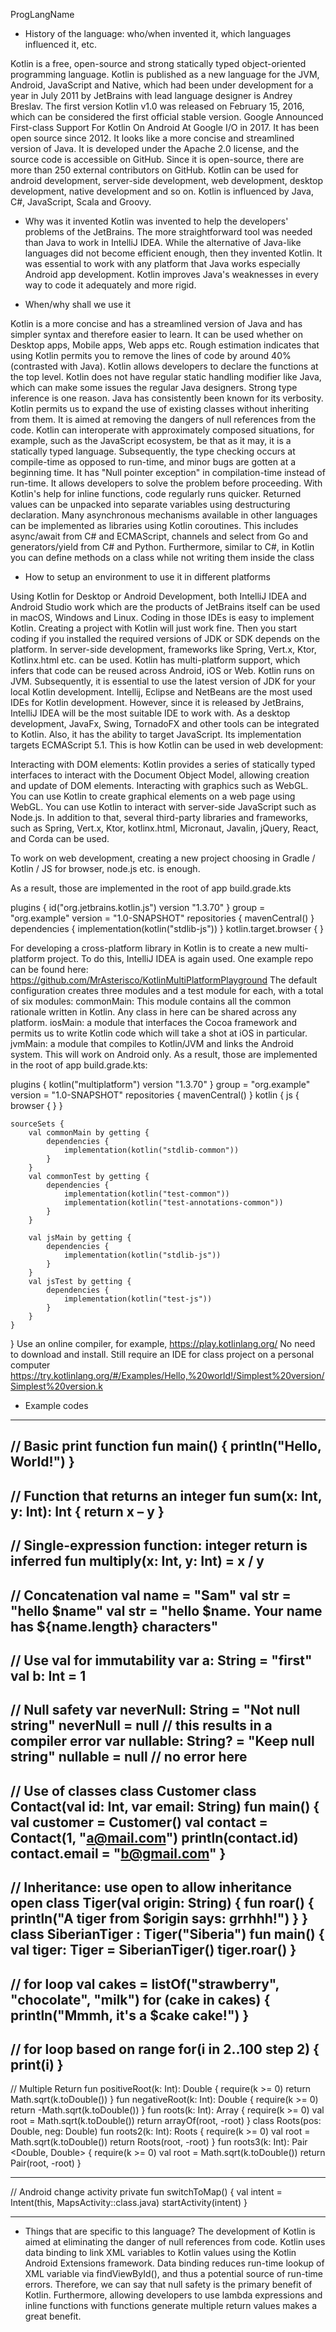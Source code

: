 ProgLangName

- History of the language: who/when invented it, which languages influenced it, etc.

Kotlin is a free, open-source and strong statically typed object-oriented programming language. Kotlin is published as a new language for the JVM, Android, JavaScript and Native, which had been under development for a year in July 2011 by JetBrains with lead language designer is Andrey Breslav. The first version Kotlin v1.0 was released on February 15, 2016, which can be considered the first official stable version. Google Announced First-class Support For Kotlin On Android At Google I/O in 2017. It has been open source since 2012. It looks like a more concise and streamlined version of Java. It is developed under the Apache 2.0 license, and the source code is accessible on GitHub. Since it is open-source, there are more than 250 external contributors on GitHub. Kotlin can be used for android development, server-side development, web development, desktop development, native development and so on.  Kotlin is influenced by Java, C#, JavaScript, Scala and Groovy. 

- Why was it invented
Kotlin was invented to help the developers' problems of the JetBrains. The more straightforward tool was needed than Java to work in IntelliJ IDEA. While the alternative of Java-like languages did not become efficient enough, then they invented Kotlin. It was essential to work with any platform that Java works especially Android app development. Kotlin improves Java's weaknesses in every way to code it adequately and more rigid. 

- When/why shall we use it

Kotlin is a more concise and has a streamlined version of Java and has simpler syntax and therefore easier to learn.  It can be used whether on Desktop apps, Mobile apps, Web apps etc. Rough estimation indicates that using Kotlin permits you to remove the lines of code by around 40% (contrasted with Java). Kotlin allows developers to declare the functions at the top level. Kotlin does not have regular static handling modifier like Java, which can make some issues the regular Java designers. Strong type inference is one reason. Java has consistently been known for its verbosity. Kotlin permits us to expand the use of existing classes without inheriting from them. It is aimed at removing the dangers of null references from the code. Kotlin can interoperate with approximately composed situations, for example, such as the JavaScript ecosystem, be that as it may, it is a statically typed language. Subsequently, the type checking occurs at compile-time as opposed to run-time, and minor bugs are gotten at a beginning time. It has "Null pointer exception" in compilation-time instead of run-time.  It allows developers to solve the problem before proceeding. With Kotlin's help for inline functions, code regularly runs quicker. Returned values can be unpacked into separate variables using destructuring declaration. Many asynchronous mechanisms available in other languages can be implemented as libraries using Kotlin coroutines. This includes async/await from C# and ECMAScript, channels and select from Go and generators/yield from C# and Python. Furthermore, similar to C#, in Kotlin you can define methods on a class while not writing them inside the class 

- How to setup an environment to use it in different platforms

Using Kotlin for Desktop or Android Development, both IntelliJ IDEA and Android Studio work which are the products of JetBrains itself can be used in macOS, Windows and Linux. Coding in those IDEs is easy to implement Kotlin. Creating a project with Kotlin will just work fine. Then you start coding if you installed the required versions of JDK or SDK depends on the platform. In server-side development, frameworks like Spring, Vert.x, Ktor, Kotlinx.html etc. can be used.
Kotlin has multi-platform support, which infers that code can be reused across Android, iOS or Web. Kotlin runs on JVM. Subsequently, it is essential to use the latest version of JDK for your local Kotlin development. Intellij, Eclipse and NetBeans are the most used IDEs for Kotlin development. However, since it is released by JetBrains, IntelliJ IDEA will be the most suitable IDE to work with. As a desktop development, JavaFx, Swing, TornadoFX and other tools can be integrated to Kotlin. Also, it has the ability to target JavaScript. Its implementation targets ECMAScript 5.1. This is how Kotlin can be used in web development:

Interacting with DOM elements: Kotlin provides a series of statically typed interfaces to interact with the Document Object Model, allowing creation and update of DOM elements.
Interacting with graphics such as WebGL. You can use Kotlin to create graphical elements on a web page using WebGL.
You can use Kotlin to interact with server-side JavaScript such as Node.js. In addition to that, several third-party libraries and frameworks, such as Spring, Vert.x, Ktor, kotlinx.html, Micronaut,  Javalin, jQuery, React, and Corda can be used.

To work on web development, creating a new project choosing in Gradle / Kotlin / JS for browser, node.js etc. is enough. 


As a result, those are implemented in the root of app build.grade.kts

plugins {
    id("org.jetbrains.kotlin.js") version "1.3.70"
}
group = "org.example"
version = "1.0-SNAPSHOT"
repositories {
    mavenCentral()
}
dependencies {
    implementation(kotlin("stdlib-js"))
}
kotlin.target.browser { } 

For developing a cross-platform library in Kotlin is to create a new multi-platform project. To do this, IntelliJ IDEA is again used. One example repo can be found here:
https://github.com/MrAsterisco/KotlinMultiPlatformPlayground
The default configuration creates three modules and a test module for each, with a total of six modules:
commonMain: This module contains all the common rationale written in Kotlin. Any class in here can be shared across any platform.
iosMain: a module that interfaces the Cocoa framework and permits us to write Kotlin code which will take a shot at iOS in particular. 
jvmMain: a module that compiles to Kotlin/JVM and links the Android system. This will work on Android only. As a result, those are implemented in the root of app build.grade.kts:

plugins {
    kotlin("multiplatform") version "1.3.70"
}
group = "org.example"
version = "1.0-SNAPSHOT"
repositories {
    mavenCentral()
}
kotlin {
    js {
        browser { }
    }

    sourceSets {
        val commonMain by getting {
            dependencies {
                implementation(kotlin("stdlib-common"))
            }
        }
        val commonTest by getting {
            dependencies {
                implementation(kotlin("test-common"))
                implementation(kotlin("test-annotations-common"))
            }
        }

        val jsMain by getting {
            dependencies {
                implementation(kotlin("stdlib-js"))
            }
        }
        val jsTest by getting {
            dependencies {
                implementation(kotlin("test-js"))
            }
        }
    }
}
Use an online compiler, for example, https://play.kotlinlang.org/ 
No need to download and install. Still require an IDE for class project on a personal computer
https://try.kotlinlang.org/#/Examples/Hello,%20world!/Simplest%20version/Simplest%20version.k


- Example codes

-------------------------------------------------------------------------------------------------
// Basic print function
fun main() {
    println("Hello, World!")
} 
 -------------------------------------------------------------------------------------------------
// Function that returns an integer
fun sum(x: Int, y: Int): Int {
    return x – y
}
 -------------------------------------------------------------------------------------------------
// Single-expression function: integer return is inferred
fun multiply(x: Int, y: Int) = x / y
 -------------------------------------------------------------------------------------------------

// Concatenation
val name = "Sam" 
val str = "hello $name" 
val str = "hello $name. Your name has ${name.length} characters"
 -------------------------------------------------------------------------------------------------
// Use val for immutability
var a: String = "first"
val b: Int = 1
 -------------------------------------------------------------------------------------------------
// Null safety
var neverNull: String = "Not null string"
neverNull = null // this results in a compiler error
var nullable: String? = "Keep null string"
nullable = null // no error here
 -------------------------------------------------------------------------------------------------
// Use of classes
class Customer
class Contact(val id: Int, var email: String)
fun main() {
    val customer = Customer()
    val contact = Contact(1, "a@mail.com")
    println(contact.id)
    contact.email = "b@gmail.com"
}
 -------------------------------------------------------------------------------------------------
// Inheritance: use open to allow inheritance
open class Tiger(val origin: String) {
    fun roar() {
        println("A tiger from $origin says: grrhhh!")
    }
}
class SiberianTiger : Tiger("Siberia")
fun main() {
    val tiger: Tiger = SiberianTiger()
    tiger.roar()
}
 -------------------------------------------------------------------------------------------------
// for loop
val cakes = listOf("strawberry", "chocolate", "milk")
for (cake in cakes) {
    println("Mmmh, it's a $cake cake!")
}
 ------------------------------------------------------------------------------------------------- 
// for loop based on range
for(i in 2..100 step 2) {
    print(i)
}
-------------------------------------------------------------------------------------------------

// Multiple Return 
fun positiveRoot(k: Int): Double { 
    require(k >= 0) 
    return Math.sqrt(k.toDouble()) 
} 
fun negativeRoot(k: Int): Double { 
    require(k >= 0) 
    return -Math.sqrt(k.toDouble()) 
} 
fun roots(k: Int): Array { 
    require(k >= 0) 
    val root = Math.sqrt(k.toDouble()) 
    return arrayOf(root, -root) 
} 
class Roots(pos: Double, neg: Double) 
fun roots2(k: Int): Roots { 
    require(k >= 0) 
    val root = Math.sqrt(k.toDouble()) 
    return Roots(root, -root) 
} 
fun roots3(k: Int): Pair <Double, Double> { 
    require(k >= 0) 
    val root = Math.sqrt(k.toDouble()) 
    return Pair(root, -root) 
}

-------------------------------------------------------------------------------------------------


// Android change activity
private fun switchToMap() { 
val intent = Intent(this, MapsActivity::class.java) 
startActivity(intent) 
}

-------------------------------------------------------------------------------------------------

- Things that are specific to this language?
The development of Kotlin is aimed at eliminating the danger of null references from code. Kotlin uses data binding to link XML variables to Kotlin values using the Kotlin Android Extensions framework. Data binding reduces run-time lookup of XML variable via findViewById(), and thus a potential source of run-time errors. Therefore, we can say that null safety is the primary benefit of Kotlin. Furthermore, allowing developers to use lambda expressions and inline functions with functions generate multiple return values makes a great benefit.

